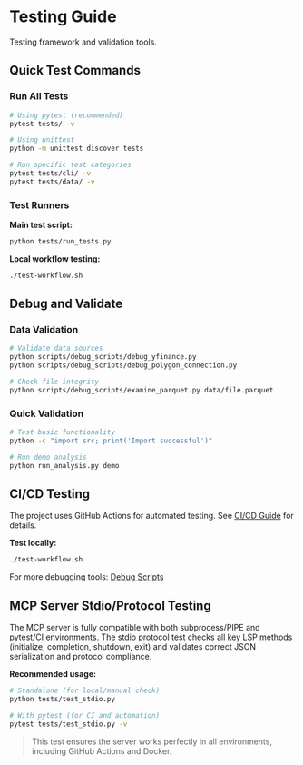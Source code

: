 # Testing Guide

Testing framework and validation tools.

## Quick Test Commands

### Run All Tests
```bash
# Using pytest (recommended)
pytest tests/ -v

# Using unittest
python -m unittest discover tests

# Run specific test categories
pytest tests/cli/ -v
pytest tests/data/ -v
```

### Test Runners

**Main test script:**
```bash
python tests/run_tests.py
```

**Local workflow testing:**
```bash
./test-workflow.sh
```

## Debug and Validate

### Data Validation
```bash
# Validate data sources
python scripts/debug_scripts/debug_yfinance.py
python scripts/debug_scripts/debug_polygon_connection.py

# Check file integrity
python scripts/debug_scripts/examine_parquet.py data/file.parquet
```

### Quick Validation
```bash
# Test basic functionality
python -c "import src; print('Import successful')"

# Run demo analysis
python run_analysis.py demo
```

## CI/CD Testing

The project uses GitHub Actions for automated testing. See [CI/CD Guide](ci-cd.md) for details.

**Test locally:**
```bash
./test-workflow.sh
```

For more debugging tools: [Debug Scripts](debug-scripts.md)

## MCP Server Stdio/Protocol Testing

The MCP server is fully compatible with both subprocess/PIPE and pytest/CI environments. The stdio protocol test checks all key LSP methods (initialize, completion, shutdown, exit) and validates correct JSON serialization and protocol compliance.

**Recommended usage:**
```bash
# Standalone (for local/manual check)
python tests/test_stdio.py

# With pytest (for CI and automation)
pytest tests/test_stdio.py -v
```

> This test ensures the server works perfectly in all environments, including GitHub Actions and Docker.